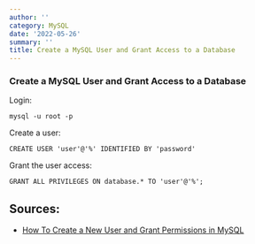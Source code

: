 ```yaml
---
author: ''
category: MySQL
date: '2022-05-26'
summary: ''
title: Create a MySQL User and Grant Access to a Database
---
```


### Create a MySQL User and Grant Access to a Database

Login:

    mysql -u root -p

Create a user:

    CREATE USER 'user'@'%' IDENTIFIED BY 'password'

Grant the user access:

    GRANT ALL PRIVILEGES ON database.* TO 'user'@'%';

## Sources:

* [How To Create a New User and Grant Permissions in MySQL](https://www.digitalocean.com/community/tutorials/how-to-create-a-new-user-and-grant-permissions-in-mysql)